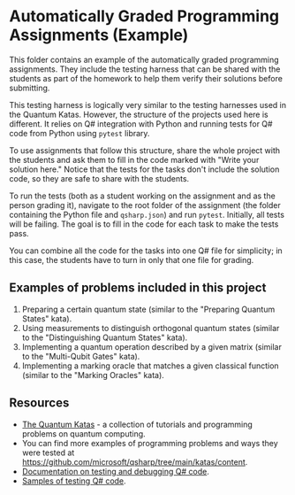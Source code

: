 # Automatically Graded Programming Assignments (Example)

This folder contains an example of the automatically graded programming assignments. 
They include the testing harness that can be shared with the students as part of the homework to help them verify their solutions before submitting.

This testing harness is logically very similar to the testing harnesses used in the Quantum Katas.
However, the structure of the projects used here is different. It relies on Q# integration with Python 
and running tests for Q# code from Python using `pytest` library.

To use assignments that follow this structure, share the whole project with the students and ask them to fill in the code marked with "Write your solution here." Notice that the tests for the tasks don't include the solution code, so they are safe to share with the students. 

To run the tests (both as a student working on the assignment and as the person grading it), navigate to the root folder of the assignment (the folder containing the Python file and `qsharp.json`) and run `pytest`.
Initially, all tests will be failing. The goal is to fill in the code for each task to make the tests pass.

You can combine all the code for the tasks into one Q# file for simplicity; in this case, the students have to turn in only that one file for grading.

## Examples of problems included in this project

1. Preparing a certain quantum state (similar to the "Preparing Quantum States" kata).
2. Using measurements to distinguish orthogonal quantum states (similar to the "Distinguishing Quantum States" kata).
3. Implementing a quantum operation described by a given matrix (similar to the "Multi-Qubit Gates" kata).
4. Implementing a marking oracle that matches a given classical function (similar to the "Marking Oracles" kata).

## Resources

- [The Quantum Katas](https://quantum.microsoft.com/experience/quantum-katas) - a collection of tutorials and programming problems on quantum computing.
- You can find more examples of programming problems and ways they were tested at 
https://github.com/microsoft/qsharp/tree/main/katas/content.
- [Documentation on testing and debugging Q# code](https://learn.microsoft.com/azure/quantum/testing-debugging).
- [Samples of testing Q# code](https://github.com/microsoft/qsharp/tree/main/samples/testing).

